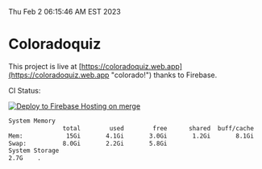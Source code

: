 Thu Feb  2 06:15:46 AM EST 2023

# Coloradoquiz


This project is live at [https://coloradoquiz.web.app](https://coloradoquiz.web.app "colorado!") thanks to Firebase.

CI Status: 

[![Deploy to Firebase Hosting on merge](https://github.com/teamkushal/coloradoquiz/actions/workflows/firebase-hosting-merge.yml/badge.svg)](https://github.com/teamkushal/coloradoquiz/actions/workflows/firebase-hosting-merge.yml)

```bash
System Memory
               total        used        free      shared  buff/cache   available
Mem:            15Gi       4.1Gi       3.0Gi       1.2Gi       8.1Gi       9.6Gi
Swap:          8.0Gi       2.2Gi       5.8Gi
System Storage
2.7G	.
```
```bash
